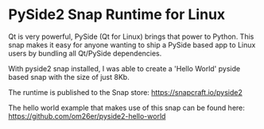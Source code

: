 # PySide2 Snap Runtime for Linux

Qt is very powerful, PySide (Qt for Linux) brings that power to Python.
This snap makes it easy for anyone wanting to ship a PySide based
app to Linux users by bundling all Qt/PySide dependencies.

With pyside2 snap installed, I was able to create a 'Hello World' pyside based
snap with the size of just 8Kb.

The runtime is published to the Snap store: https://snapcraft.io/pyside2

The hello world example that makes use of this snap can be found here: https://github.com/om26er/pyside2-hello-world

